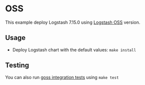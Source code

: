 # OSS

This example deploy Logstash 7.15.0 using [Logstash OSS][] version.


## Usage

* Deploy Logstash chart with the default values: `make install`


## Testing

You can also run [goss integration tests][] using `make test`


[logstash oss]: https://www.elastic.co/downloads/logstash-oss
[goss integration tests]: https://github.com/elastic/helm-charts/tree/7.15/logstash/examples/oss/test/goss.yaml
